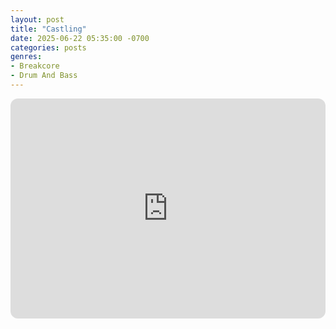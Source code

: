 ```yaml
---
layout: post
title: "Castling"
date: 2025-06-22 05:35:00 -0700
categories: posts
genres:
- Breakcore
- Drum And Bass
---
```

<iframe style="border-radius:12px" src="https://open.spotify.com/embed/playlist/6kxvPEXsrOQnz2feyDXbEf?utm_source=generator" width="100%" height="352" frameBorder="0" allowfullscreen="" allow="autoplay; clipboard-write; encrypted-media; fullscreen; picture-in-picture" loading="lazy"></iframe>